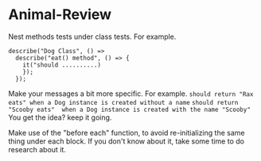 # Animal-Review

 Nest methods tests under class tests. For example.
```
describe("Dog Class", () => 
  describe("eat() method", () => {
    it("should ..........)
    });
  });
```
 Make your messages a bit more specific. For example.
`should return "Rax eats" when a Dog instance is created without a name`
`should return "Scooby eats"  when a Dog instance is created with the name "Scooby"`
You get the idea? keep it going.

 Make use of the "before each" function, to avoid re-initializing the same thing under each block. If you don't know about it, take some time to do research about it.
